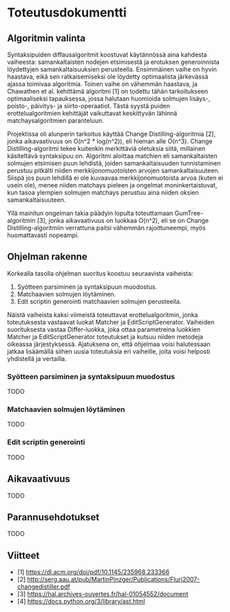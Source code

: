 # Toteutusdokumentti

## Algoritmin valinta

Syntaksipuiden diffausalgoritmit koostuvat käytännössä aina kahdesta vaiheesta: samankaltaisten nodejen etsimisestä ja erotuksen generoinnista löydettyjen samankaltaisuuksien perusteella. Ensimmäinen vaihe on hyvin haastava, eikä sen ratkaisemiseksi ole löydetty optimaalista järkevässä ajassa toimivaa algoritmia. Toinen vaihe on vähemmän haastava, ja Chawathen et al. kehittämä algoritmi [1] on todettu tähän tarkoitukseen optimaaliseksi tapauksessa, jossa halutaan huomioida solmujen lisäys-, poisto-, päivitys- ja siirto-operaatiot. Tästä syystä puiden erottelualgoritmien kehittäjät vaikuttavat keskittyvän lähinnä matchaysalgoritmien paranteluun.

Projektissa oli alunperin tarkoitus käyttää Change Distilling-algoritmia [2], jonka aikavaativuus on O(n^2 \* log(n^2)), eli hieman alle O(n^3). Change Distilling-algoritmi tekee kuitenkin merkittäviä oletuksia siitä, millainen käsiteltävä syntaksipuu on. Algoritmi aloittaa matchien eli samankaltaisten solmujen etsimisen puun lehdistä, joiden samankaltaisuuden tunnistaminen perustuu pitkälti niiden merkkijonomuotoisten arvojen samankaltaisuuteen. Siispä jos puun lehdillä ei ole kuvaavaa merkkijonomuotoista arvoa (kuten ei usein ole), menee niiden matchays pieleen ja ongelmat moninkertaistuvat, kun tasoa ylempien solmujen matchays perustuu aina niiden oksien samankaltaisuuteen.

Yllä mainitun ongelman takia päädyin lopulta toteuttamaan GumTree-algoritmin [3], jonka aikavaativuus on luokkaa O(n^2), eli se on Change Distilling-algoritmiin verrattuna paitsi vähemmän rajoittuneempi, myös huomattavasti nopeampi.

## Ohjelman rakenne

Korkealla tasolla ohjelman suoritus koostuu seuraavista vaiheista:

1. Syötteen parsiminen ja syntaksipuun muodostus.
2. Matchaavien solmujen löytäminen.
3. Edit scriptin generointi matchaavien solmujen perusteella.

Näistä vaiheista kaksi viimeistä toteuttavat erottelualgoritmin, jonka toteutuksesta vastaavat luokat Matcher ja EditScriptGenerator. Vaiheiden suorituksesta vastaa Differ-luokka, joka ottaa parametreina luokkien Matcher ja EditScriptGenerator toteutukset ja kutsuu niiden metodeja oikeassa järjestyksessä. Ajatuksena on, että ohjelmaa voisi halutessaan jatkaa lisäämällä siihen uusia toteutuksia eri vaiheille, joita voisi helposti yhdistellä ja vertailla.

### Syötteen parsiminen ja syntaksipuun muodostus

TODO

### Matchaavien solmujen löytäminen

TODO

### Edit scriptin generointi

TODO

## Aikavaativuus

TODO

## Parannusehdotukset

TODO

## Viitteet

- [1] https://dl.acm.org/doi/pdf/10.1145/235968.233366
- [2] http://serg.aau.at/pub/MartinPinzger/Publications/Fluri2007-changedistiller.pdf
- [3] https://hal.archives-ouvertes.fr/hal-01054552/document
- [4] https://docs.python.org/3/library/ast.html
